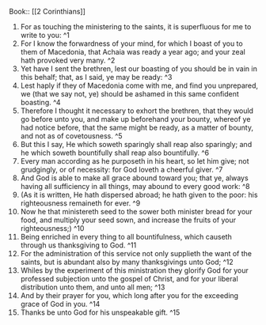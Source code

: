  Book:: [[2 Corinthians]]
 1. For as touching the ministering to the saints, it is superfluous for me to write to you: ^1
 2. For I know the forwardness of your mind, for which I boast of you to them of Macedonia, that Achaia was ready a year ago; and your zeal hath provoked very many. ^2
 3. Yet have I sent the brethren, lest our boasting of you should be in vain in this behalf; that, as I said, ye may be ready: ^3
 4. Lest haply if they of Macedonia come with me, and find you unprepared, we (that we say not, ye) should be ashamed in this same confident boasting. ^4
 5. Therefore I thought it necessary to exhort the brethren, that they would go before unto you, and make up beforehand your bounty, whereof ye had notice before, that the same might be ready, as a matter of bounty, and not as of covetousness. ^5
 6. But this I say, He which soweth sparingly shall reap also sparingly; and he which soweth bountifully shall reap also bountifully. ^6
 7. Every man according as he purposeth in his heart, so let him give; not grudgingly, or of necessity: for God loveth a cheerful giver. ^7
 8. And God is able to make all grace abound toward you; that ye, always having all sufficiency in all things, may abound to every good work: ^8
 9. (As it is written, He hath dispersed abroad; he hath given to the poor: his righteousness remaineth for ever. ^9
 10. Now he that ministereth seed to the sower both minister bread for your food, and multiply your seed sown, and increase the fruits of your righteousness;) ^10
 11. Being enriched in every thing to all bountifulness, which causeth through us thanksgiving to God. ^11
 12. For the administration of this service not only supplieth the want of the saints, but is abundant also by many thanksgivings unto God; ^12
 13. Whiles by the experiment of this ministration they glorify God for your professed subjection unto the gospel of Christ, and for your liberal distribution unto them, and unto all men; ^13
 14. And by their prayer for you, which long after you for the exceeding grace of God in you. ^14
 15. Thanks be unto God for his unspeakable gift. ^15
